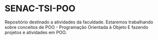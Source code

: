 # SENAC-TSI-POO
Repositório destinado a atividades da faculdade. Estaremos trabalhando sobre conceitos de POO - Programação Orientada à Objeto
E fazendo projetos e atividades em POO.
